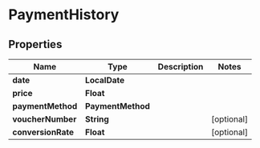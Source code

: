 

# PaymentHistory


## Properties

| Name | Type | Description | Notes |
|------------ | ------------- | ------------- | -------------|
|**date** | **LocalDate** |  |  |
|**price** | **Float** |  |  |
|**paymentMethod** | **PaymentMethod** |  |  |
|**voucherNumber** | **String** |  |  [optional] |
|**conversionRate** | **Float** |  |  [optional] |



